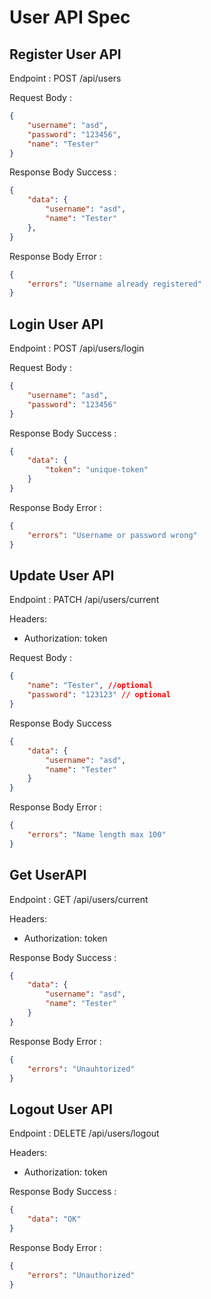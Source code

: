 # User API Spec

## Register User API

Endpoint :  POST /api/users

Request Body :
```json
{
    "username": "asd",
    "password": "123456",
    "name": "Tester"
}
```

Response Body Success :
```json
{
    "data": {
        "username": "asd",
        "name": "Tester"
    },
}
```
Response Body Error :
```json
{
    "errors": "Username already registered"
}
```

## Login User API

Endpoint : POST /api/users/login

Request Body :
```json
{
    "username": "asd",
    "password": "123456"
}
```

Response Body Success :
```json
{
    "data": {
        "token": "unique-token"
    }
}
```

Response Body Error :
```json
{
    "errors": "Username or password wrong"
}
```

## Update User API

Endpoint : PATCH /api/users/current

Headers: 
- Authorization: token

Request Body : 
```json
{
    "name": "Tester", //optional
    "password": "123123" // optional
}
```

Response Body Success
```json
{
    "data": {
        "username": "asd",
        "name": "Tester"
    }
}
```

Response Body Error :
```json
{
    "errors": "Name length max 100"
}
```

## Get UserAPI

Endpoint : GET /api/users/current

Headers: 
- Authorization: token

Response Body Success :
```json
{
    "data": {
        "username": "asd",
        "name": "Tester"
    }
}
```

Response Body Error :
```json
{
    "errors": "Unauhtorized"
}
```

## Logout User API

Endpoint : DELETE /api/users/logout

Headers:
- Authorization: token

Response Body Success :
```json
{
    "data": "OK"
}
```

Response Body Error :
```json
{
    "errors": "Unauthorized"
}
```